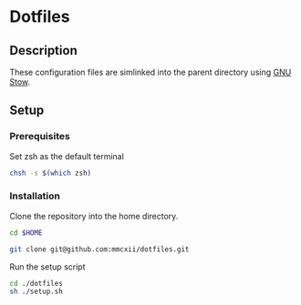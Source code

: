 # Dotfiles

## Description

These configuration files are simlinked into the parent directory using [GNU Stow](https://www.gnu.org/software/stow/).

## Setup

### Prerequisites

Set zsh as the default terminal

```sh
chsh -s $(which zsh)
```

### Installation

Clone the repository into the home directory.

```sh
cd $HOME

git clone git@github.com:mmcxii/dotfiles.git
```

Run the setup script

```sh
cd ./dotfiles
sh ./setup.sh
```
